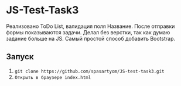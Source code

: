 # JS-Test-Task3

Реализовано ToDo List, валидация поля Название. После отправки формы показываются задачи.
Делал без верстки, так как думаю задание больше на JS. Самый простой способ добавить Bootstrap.
## Запуск

1. `git clone https://github.com/spasartyom/JS-test-task3.git`
2. `Открыть в браузере index.html`
